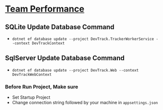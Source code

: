 
# [Team Performance](https://docs.google.com/spreadsheets/d/1xR6lKH0TGh9GXPU_OSNLcdOhsllZe78vo3er4UQCNBg/edit?ts=60051279#gid=1041983261)

## SQLite Update Database Command
- `dotnet ef database update --project DevTrack.TrackerWorkerService --context DevTrackContext`

## SqlServer Update Database Command
- `dotnet ef database update --project DevTrack.Web --context DevTrackWebContext`


### Before Run Project, Make sure
- Set Startup Project
- Change connection string followed by your machine in `appsettings.json`

